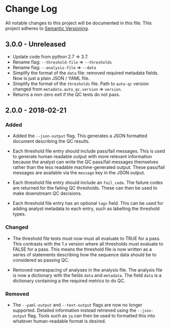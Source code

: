 # Change Log

All notable changes to this project will be documented in this file.
This project adheres to [Semantic Versioning](http://semver.org/).

## 3.0.0 - Unreleased

- Update code from python 2.7 => 3.7.
- Rename flag: `--threshold-file` => `--thresholds`
- Rename flag: `--analysis-file` => `--data`
- Simplify the format of the `data` file: removed required metadata fields. Now
  is just a plain JSON / YAML file.
- Simplify the format of the `thresholds` file. Path to `auto-qc` version
  changed from `metadata.auto_qc.version` => `version`.
- Returns a non-zero exit if the QC tests do not pass.

## 2.0.0 - 2018-02-21

### Added

- Added the `--json-output` flag. This generates a JSON formatted document
  describing the QC results.

- Each threshold file entry should include pass/fail messages. This is used
  to generate human readable output with more relevant information because
  the analyst can write the QC pass/fail messages themselves rather than the
  less readable machine-generated output. These pass/fail messages are
  available via the `message` key in the JSON output.

- Each threshold file entry should include an `fail_code`. The failure codes
  are returned for the failing QC thresholds. These can then be used to make
  downstream QC decisions.

- Each threshold file entry has an optional `tags` field. This can be used
  for adding analyst metadata to each entry, such as labelling the threshold
  types.

### Changed

- The threshold file tests must now must all evaluate to TRUE for a pass.
  This contrasts with the 1.x version where all thresholds must evaluate to
  FALSE for a pass. This means the threshold file is now written as a series
  of statements describing how the sequence data should be to considered as
  passing QC.

- Removed namespacing of analyses in the analysis file. The analysis file is
  now a dictionary with the fields `data` and `metadata`. The field `data` is
  a dictionary containing a the required metrics to do QC.

### Removed

- The `--yaml-output` and `--text-output` flags are now no longer supported.
  Detailed information instead retrieved using the `--json-output` flag.
  Tools such as `jq` can then be used to formatted this into whatever
  human-readable format is desired.
